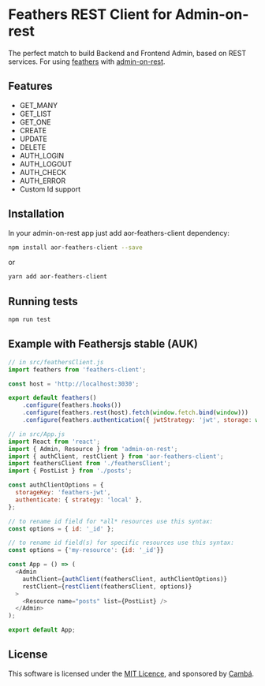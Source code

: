 # Feathers REST Client for Admin-on-rest

The perfect match to build Backend and Frontend Admin, based on REST services.
For using [feathers](https://www.feathersjs.com) with [admin-on-rest](https://github.com/marmelab/admin-on-rest).

## Features
* GET_MANY
* GET_LIST
* GET_ONE
* CREATE
* UPDATE
* DELETE
* AUTH_LOGIN
* AUTH_LOGOUT
* AUTH_CHECK
* AUTH_ERROR
* Custom Id support

## Installation

In your admin-on-rest app just add aor-feathers-client dependency:

```sh
npm install aor-feathers-client --save
```

or

```sh
yarn add aor-feathers-client
```

## Running tests

```sh
npm run test

```

## Example with Feathersjs stable (AUK)

```js
// in src/feathersClient.js
import feathers from 'feathers-client';

const host = 'http://localhost:3030';

export default feathers()
    .configure(feathers.hooks())
    .configure(feathers.rest(host).fetch(window.fetch.bind(window)))
    .configure(feathers.authentication({ jwtStrategy: 'jwt', storage: window.localStorage }));
```

```js
// in src/App.js
import React from 'react';
import { Admin, Resource } from 'admin-on-rest';
import { authClient, restClient } from 'aor-feathers-client';
import feathersClient from './feathersClient';
import { PostList } from './posts';

const authClientOptions = {
  storageKey: 'feathers-jwt',
  authenticate: { strategy: 'local' },
};

// to rename id field for *all* resources use this syntax:
const options = { id: '_id' };

// to rename id field(s) for specific resources use this syntax:
const options = {'my-resource': {id: '_id'}}

const App = () => (
  <Admin
    authClient={authClient(feathersClient, authClientOptions)}
    restClient={restClient(feathersClient, options)}
  >
    <Resource name="posts" list={PostList} />
  </Admin>
);

export default App;
```

## License

This software is licensed under the [MIT Licence](LICENSE), and sponsored by [Cambá](https://www.camba.coop).

